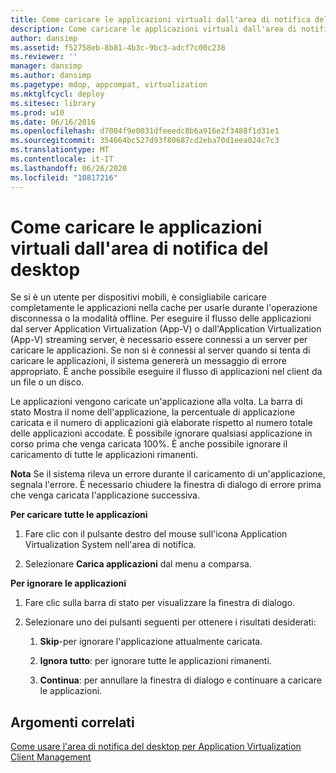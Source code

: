 ```yaml
---
title: Come caricare le applicazioni virtuali dall'area di notifica del desktop
description: Come caricare le applicazioni virtuali dall'area di notifica del desktop
author: dansimp
ms.assetid: f52758eb-8b81-4b3c-9bc3-adcf7c00c238
ms.reviewer: ''
manager: dansimp
ms.author: dansimp
ms.pagetype: mdop, appcompat, virtualization
ms.mktglfcycl: deploy
ms.sitesec: library
ms.prod: w10
ms.date: 06/16/2016
ms.openlocfilehash: d7004f9e0031dfeeedc8b6a916e2f3488f1d31e1
ms.sourcegitcommit: 354664bc527d93f80687cd2eba70d1eea024c7c3
ms.translationtype: MT
ms.contentlocale: it-IT
ms.lasthandoff: 06/26/2020
ms.locfileid: "10817216"
---
```

# Come caricare le applicazioni virtuali dall'area di notifica del desktop


Se si è un utente per dispositivi mobili, è consigliabile caricare completamente le applicazioni nella cache per usarle durante l'operazione disconnessa o la modalità offline. Per eseguire il flusso delle applicazioni dal server Application Virtualization (App-V) o dall'Application Virtualization (App-V) streaming server, è necessario essere connessi a un server per caricare le applicazioni. Se non si è connessi al server quando si tenta di caricare le applicazioni, il sistema genererà un messaggio di errore appropriato. È anche possibile eseguire il flusso di applicazioni nel client da un file o un disco.

Le applicazioni vengono caricate un'applicazione alla volta. La barra di stato Mostra il nome dell'applicazione, la percentuale di applicazione caricata e il numero di applicazioni già elaborate rispetto al numero totale delle applicazioni accodate. È possibile ignorare qualsiasi applicazione in corso prima che venga caricata 100%. È anche possibile ignorare il caricamento di tutte le applicazioni rimanenti.

**Nota**  Se il sistema rileva un errore durante il caricamento di un'applicazione, segnala l'errore. È necessario chiudere la finestra di dialogo di errore prima che venga caricata l'applicazione successiva.

 

**Per caricare tutte le applicazioni**

1.  Fare clic con il pulsante destro del mouse sull'icona Application Virtualization System nell'area di notifica.

2.  Selezionare **Carica applicazioni** dal menu a comparsa.

**Per ignorare le applicazioni**

1.  Fare clic sulla barra di stato per visualizzare la finestra di dialogo.

2.  Selezionare uno dei pulsanti seguenti per ottenere i risultati desiderati:

    1.  **Skip**-per ignorare l'applicazione attualmente caricata.

    2.  **Ignora tutto**: per ignorare tutte le applicazioni rimanenti.

    3.  **Continua**: per annullare la finestra di dialogo e continuare a caricare le applicazioni.

## Argomenti correlati


[Come usare l'area di notifica del desktop per Application Virtualization Client Management](how-to-use-the-desktop-notification-area-for-application-virtualization-client-management.md)

 

 





